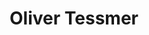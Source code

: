 ---
layout: person
permalink: /oliver-tessmer
title: Oliver Tessmer
position: Programmer / Analyst
image: Oliver Tessmer.jpg
email: oliver.tessmer@gmail.com
phone: (517) 353-6767 
cv: Oliver_Tessmer_cv.docx
---